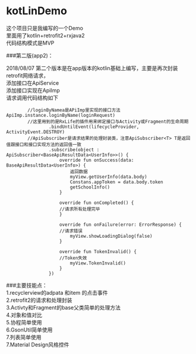 # kotLinDemo
这个项目只是我编写的一个Demo<br>
里面用了kotlin+retrofit2+rxjava2<br>
代码结构模式是MVP<br>

###第二版(app2)：

2018/08/07  第二个版本是在app版本的kotlin基础上编写，主要是再次封装retrofit网络请求，<br>
添加接口在ApiService<br>
添加接口实现在ApiImp<br>
请求调用代码结构如下<br>
```
		//loginByNamea是APiImp里实现的接口方法
ApiImp.instance.loginByName(loginRequest)
		//这里用到的是RxLife的插件用来绑定接口与Activity或Fragment的生命周期
                .bindUntilEvent(lifecycleProvider, ActivityEvent.DESTROY)
		//ApiSubscriber是请求结果的处理封装类，注意ApiSubscriber<T> T是返回值跟接口和接口实现方法的返回值一致
                .subscribe(object : ApiSubscriber<BaseApiResultData<UserInfo>>() {
                    override fun onSuccess(data: BaseApiResultData<UserInfo>) {
                        返回数据
                        myView.getUserInfo(data.body)
                        Constans.appToken = data.body.token
                        getSchoolInfo()
                    }

                    override fun onCompleted() {
                    //请求所有处理完毕
                    }

                    override fun onFailure(error: ErrorResponse) {
                    //请求错误
                        myView.showLoadingDialog(false)
                    }

                    override fun TokenInvalid() {
                    //Token失效
                        myView.TokenInvalid()
                    }
                })

```
###主要技能点：<br>
1.recyclerview的adpata 和item 的点击事件<br>
2.retrofit2的请求和处理封装<br>
3.Activty和Fragment的base父类简单的处理方法<br>
4.对象和值对比<br>
5.协程简单使用<br>
6.GsonUtil简单使用<br>
7.列表简单使用<br>
7.Material Design风格控件<br>

